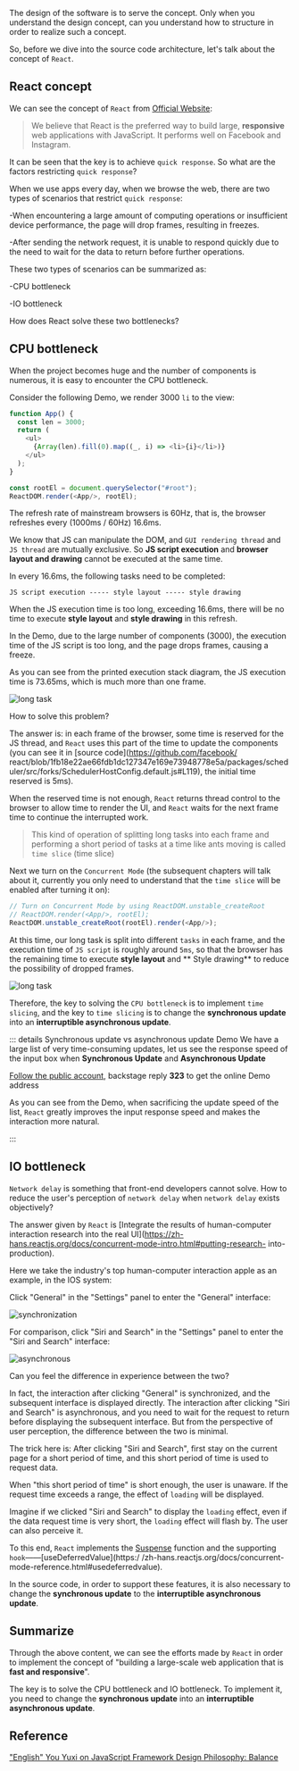 The design of the software is to serve the concept. Only when you understand the design concept, can you understand how to structure in order to realize such a concept.

So, before we dive into the source code architecture, let's talk about the concept of `React`.

## React concept
We can see the concept of `React` from [Official Website](https://zh-hans.reactjs.org/docs/thinking-in-react.html):
> We believe that React is the preferred way to build large, **responsive** web applications with JavaScript. It performs well on Facebook and Instagram.

It can be seen that the key is to achieve `quick response`. So what are the factors restricting `quick response`?

When we use apps every day, when we browse the web, there are two types of scenarios that restrict `quick response`:

-When encountering a large amount of computing operations or insufficient device performance, the page will drop frames, resulting in freezes.

-After sending the network request, it is unable to respond quickly due to the need to wait for the data to return before further operations.

These two types of scenarios can be summarized as:

-CPU bottleneck

-IO bottleneck

How does React solve these two bottlenecks?

## CPU bottleneck

When the project becomes huge and the number of components is numerous, it is easy to encounter the CPU bottleneck.

Consider the following Demo, we render 3000 `li` to the view:

```js
function App() {
  const len ​​= 3000;
  return (
    <ul>
      {Array(len).fill(0).map((_, i) => <li>{i}</li>)}
    </ul>
  );
}

const rootEl = document.querySelector("#root");
ReactDOM.render(<App/>, rootEl);
```

The refresh rate of mainstream browsers is 60Hz, that is, the browser refreshes every (1000ms / 60Hz) 16.6ms.

We know that JS can manipulate the DOM, and `GUI rendering thread` and `JS thread` are mutually exclusive. So **JS script execution** and **browser layout and drawing** cannot be executed at the same time.

In every 16.6ms, the following tasks need to be completed:

```
JS script execution ----- style layout ----- style drawing
```

When the JS execution time is too long, exceeding 16.6ms, there will be no time to execute **style layout** and **style drawing** in this refresh.

In the Demo, due to the large number of components (3000), the execution time of the JS script is too long, and the page drops frames, causing a freeze.

As you can see from the printed execution stack diagram, the JS execution time is 73.65ms, which is much more than one frame.

<img :src="$withBase('/img/long-task.png')" alt="long task">

How to solve this problem?

The answer is: in each frame of the browser, some time is reserved for the JS thread, and `React` uses this part of the time to update the components (you can see it in [source code](https://github.com/facebook/ react/blob/1fb18e22ae66fdb1dc127347e169e73948778e5a/packages/scheduler/src/forks/SchedulerHostConfig.default.js#L119), the initial time reserved is 5ms).

When the reserved time is not enough, `React` returns thread control to the browser to allow time to render the UI, and `React` waits for the next frame time to continue the interrupted work.

> This kind of operation of splitting long tasks into each frame and performing a short period of tasks at a time like ants moving is called `time slice` (time slice)

Next we turn on the `Concurrent Mode` (the subsequent chapters will talk about it, currently you only need to understand that the `time slice` will be enabled after turning it on):

```js {3}
// Turn on Concurrent Mode by using ReactDOM.unstable_createRoot
// ReactDOM.render(<App/>, rootEl);
ReactDOM.unstable_createRoot(rootEl).render(<App/>);
```

At this time, our long task is split into different `tasks` in each frame, and the execution time of `JS script` is roughly around `5ms`, so that the browser has the remaining time to execute **style layout** and ** Style drawing** to reduce the possibility of dropped frames.

<img :src="$withBase('/img/time-slice.png')" alt="long task">

Therefore, the key to solving the `CPU bottleneck` is to implement `time slicing`, and the key to `time slicing` is to change the **synchronous update** into an **interruptible asynchronous update**.

::: details Synchronous update vs asynchronous update Demo
We have a large list of very time-consuming updates, let us see the response speed of the input box when **Synchronous Update** and **Asynchronous Update**

[Follow the public account](../me.html), backstage reply **323** to get the online Demo address

As you can see from the Demo, when sacrificing the update speed of the list, `React` greatly improves the input response speed and makes the interaction more natural.

:::

## IO bottleneck

`Network delay` is something that front-end developers cannot solve. How to reduce the user's perception of `network delay` when `network delay` exists objectively?

The answer given by `React` is [Integrate the results of human-computer interaction research into the real UI](https://zh-hans.reactjs.org/docs/concurrent-mode-intro.html#putting-research- into-production).

Here we take the industry's top human-computer interaction apple as an example, in the IOS system:

Click "General" in the "Settings" panel to enter the "General" interface:

<img :src="$withBase('/img/legacy-move.gif')" alt="synchronization">

For comparison, click "Siri and Search" in the "Settings" panel to enter the "Siri and Search" interface:

<img :src="$withBase('/img/concurrent-mov.gif')" alt="asynchronous">

Can you feel the difference in experience between the two?

In fact, the interaction after clicking "General" is synchronized, and the subsequent interface is displayed directly. The interaction after clicking "Siri and Search" is asynchronous, and you need to wait for the request to return before displaying the subsequent interface. But from the perspective of user perception, the difference between the two is minimal.

The trick here is: After clicking "Siri and Search", first stay on the current page for a short period of time, and this short period of time is used to request data.

When "this short period of time" is short enough, the user is unaware. If the request time exceeds a range, the effect of `loading` will be displayed.

Imagine if we clicked "Siri and Search" to display the `loading` effect, even if the data request time is very short, the `loading` effect will flash by. The user can also perceive it.

To this end, `React` implements the [Suspense](https://zh-hans.reactjs.org/docs/concurrent-mode-suspense.html) function and the supporting `hook`——[useDeferredValue](https:/ /zh-hans.reactjs.org/docs/concurrent-mode-reference.html#usedeferredvalue).

In the source code, in order to support these features, it is also necessary to change the **synchronous update** to the **interruptible asynchronous update**.


## Summarize

Through the above content, we can see the efforts made by `React` in order to implement the concept of "building a large-scale web application that is **fast and responsive**".

The key is to solve the CPU bottleneck and IO bottleneck. To implement it, you need to change the **synchronous update** into an **interruptible asynchronous update**.

## Reference

["English" You Yuxi on JavaScript Framework Design Philosophy: Balance](https://www.bilibili.com/video/BV134411c7Sk?from=search&seid=17404881291635824595)